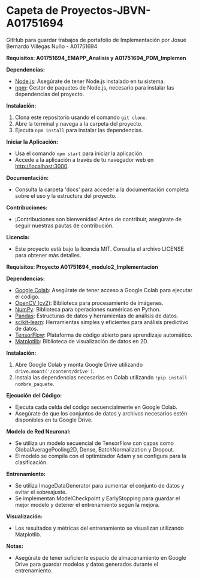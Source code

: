# Capeta de Proyectos-JBVN-A01751694
GitHub para guardar trabajos de portafolio de Implementación por Josué Bernardo Villegas Nuño - A01751694 

**Requisitos: A01751694_EMAPP_Analisis y A01751694_PDM_Implemen**

**Dependencias:**
- [Node.js](https://nodejs.org/): Asegúrate de tener Node.js instalado en tu sistema.
- [npm](https://www.npmjs.com/): Gestor de paquetes de Node.js, necesario para instalar las dependencias del proyecto.

**Instalación:**
1. Clona este repositorio usando el comando `git clone`.
2. Abre la terminal y navega a la carpeta del proyecto.
3. Ejecuta `npm install` para instalar las dependencias.

**Iniciar la Aplicación:**
- Usa el comando `npm start` para iniciar la aplicación.
- Accede a la aplicación a través de tu navegador web en [http://localhost:3000](http://localhost:3000).

**Documentación:**
- Consulta la carpeta 'docs' para acceder a la documentación completa sobre el uso y la estructura del proyecto.

**Contribuciones:**
- ¡Contribuciones son bienvenidas! Antes de contribuir, asegúrate de seguir nuestras pautas de contribución.

**Licencia:**
- Este proyecto está bajo la licencia MIT. Consulta el archivo LICENSE para obtener más detalles.

**Requisitos: Proyecto A01751694_modulo2_Implementacion**

**Dependencias:**
- [Google Colab](https://colab.research.google.com/): Asegúrate de tener acceso a Google Colab para ejecutar el código.
- [OpenCV (cv2)](https://pypi.org/project/opencv-python/): Biblioteca para procesamiento de imágenes.
- [NumPy](https://numpy.org/): Biblioteca para operaciones numéricas en Python.
- [Pandas](https://pandas.pydata.org/): Estructuras de datos y herramientas de análisis de datos.
- [scikit-learn](https://scikit-learn.org/): Herramientas simples y eficientes para análisis predictivo de datos.
- [TensorFlow](https://www.tensorflow.org/): Plataforma de código abierto para aprendizaje automático.
- [Matplotlib](https://matplotlib.org/): Biblioteca de visualización de datos en 2D.

**Instalación:**
1. Abre Google Colab y monta Google Drive utilizando `drive.mount('/content/drive')`.
2. Instala las dependencias necesarias en Colab utilizando `!pip install nombre_paquete`.

**Ejecución del Código:**
- Ejecuta cada celda del código secuencialmente en Google Colab.
- Asegúrate de que los conjuntos de datos y archivos necesarios estén disponibles en tu Google Drive.

**Modelo de Red Neuronal:**
- Se utiliza un modelo secuencial de TensorFlow con capas como GlobalAveragePooling2D, Dense, BatchNormalization y Dropout.
- El modelo se compila con el optimizador Adam y se configura para la clasificación.

**Entrenamiento:**
- Se utiliza ImageDataGenerator para aumentar el conjunto de datos y evitar el sobreajuste.
- Se implementan ModelCheckpoint y EarlyStopping para guardar el mejor modelo y detener el entrenamiento según la mejora.

**Visualización:**
- Los resultados y métricas del entrenamiento se visualizan utilizando Matplotlib.

**Notas:**
- Asegúrate de tener suficiente espacio de almacenamiento en Google Drive para guardar modelos y datos generados durante el entrenamiento.
